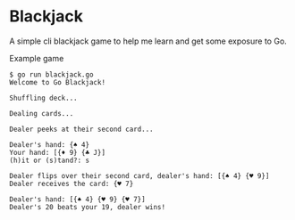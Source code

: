 # Blackjack

A simple cli blackjack game to help me learn and get some exposure to Go.

Example game
```
$ go run blackjack.go
Welcome to Go Blackjack!

Shuffling deck...

Dealing cards...

Dealer peeks at their second card...

Dealer's hand: {♠️ 4}
Your hand: [{♦️ 9} {♣️ J}]
(h)it or (s)tand?: s

Dealer flips over their second card, dealer's hand: [{♠️ 4} {♥️ 9}]
Dealer receives the card: {♥️ 7}

Dealer's hand: [{♠️ 4} {♥️ 9} {♥️ 7}]
Dealer's 20 beats your 19, dealer wins!
```
